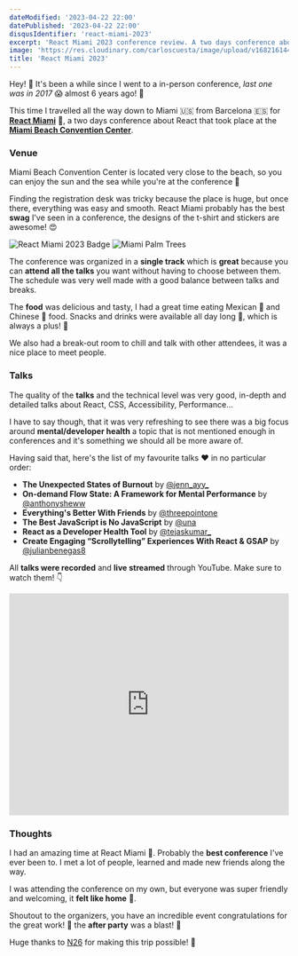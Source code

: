 ```yaml
---
dateModified: '2023-04-22 22:00'
datePublished: '2023-04-22 22:00'
disqusIdentifier: 'react-miami-2023'
excerpt: 'React Miami 2023 conference review. A two days conference about React that takes places in Miami Beach.'
image: 'https://res.cloudinary.com/carloscuesta/image/upload/v1682161443/blog-featured-images/react-miami.jpg'
title: 'React Miami 2023'
---
```


Hey! 👋 It's been a while since I went to a in-person conference, _last one was in 2017_ 😱 almost 6 years ago! 🤯

This time I travelled all the way down to Miami 🇺🇸 from Barcelona 🇪🇸 for **[React Miami](https://reactmiami.com)** 🌴, a two days conference about React that took place at the **[Miami Beach Convention Center](https://www.miamibeachconvention.com/)**.

### Venue

Miami Beach Convention Center is located very close to the beach, so you can enjoy the sun and the sea while you're at the conference 🌴

Finding the registration desk was tricky because the place is huge, but once there, everything was easy and smooth. React Miami probably has the best **swag** I've seen in a conference, the designs of the t-shirt and stickers are awesome! 😍

<div class="grid grid-cols-2 gap-x-4">
  <img class='my-5' src="https://res.cloudinary.com/carloscuesta/image/upload/v1682217521/reactmiami-badge_gihm3m.jpg" alt="React Miami 2023 Badge">
  <img class='my-5' src="https://res.cloudinary.com/carloscuesta/image/upload/v1682217521/trees_k1g2pu.jpg" alt="Miami Palm Trees">
</div>

The conference was organized in a **single track** which is **great** because you can **attend all the talks** you want without having to choose between them. The schedule was very well made with a good balance between talks and breaks.

The **food** was delicious and tasty, I had a great time eating Mexican 🌮 and Chinese 🍜 food. Snacks and drinks were available all day long 🍹, which is always a plus! 🙌

We also had a break-out room to chill and talk with other attendees, it was a nice place to meet people.

### Talks

The quality of the **talks** and the technical level was very good, in-depth and detailed talks about React, CSS, Accessibility, Performance...

I have to say though, that it was very refreshing to see there was a big focus around **mental/developer health** a topic that is not mentioned enough in conferences and it's something we should all be more aware of.

Having said that, here's the list of my favourite talks ❤️ in no particular order:

- **The Unexpected States of Burnout** by [@jenn_ayy\_](https://twitter.com/jen_ayy_)
- **On-demand Flow State: A Framework for Mental Performance** by [@anthonysheww](https://twitter.com/anthonysheww)
- **Everything's Better With Friends** by [@threepointone](https://twitter.com/threepointone)
- **The Best JavaScript is No JavaScript** by [@una](https://twitter.com/Una)
- **React as a Developer Health Tool** by [@tejaskumar\_](https://twitter.com/TejasKumar_)
- **Create Engaging “Scrollytelling” Experiences With React & GSAP** by [@julianbenegas8](https://twitter.com/julianbenegas8)

All **talks were recorded** and **live streamed** through YouTube. Make sure to watch them! 👇

<iframe width="100%" height="400" src="https://www.youtube.com/embed/mPPZ-NUnR-4" frameborder="0" allowfullscreen></iframe>

### Thoughts

I had an amazing time at React Miami 💖. Probably the **best conference** I've ever been to. I met a lot of people, learned and made new friends along the way.

I was attending the conference on my own, but everyone was super friendly and welcoming, it **felt like home** 🙏.

Shoutout to the organizers, you have an incredible event congratulations for the great work! 👏 the **after party** was a blast! 🎉

Huge thanks to [N26](https://n26.com) for making this trip possible! 🥳
